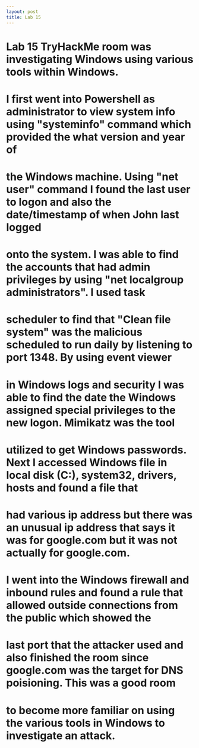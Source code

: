```yaml
---
layout: post
title: Lab 15
---
```

# Lab 15 TryHackMe room was investigating Windows using various tools within Windows.
# I first went into Powershell as administrator to view system info using "systeminfo" command which provided the what version and year of 
# the Windows machine.  Using "net user" command I found the last user to logon and also the date/timestamp of when John last logged  
# onto the system.  I was able to find the accounts that had admin privileges by using "net localgroup administrators".  I used task 
# scheduler to find that "Clean file system" was the malicious scheduled to run daily by listening to port 1348.  By using event viewer 
# in Windows logs and security I was able to find the date the Windows assigned special privileges to the new logon.  Mimikatz was the tool
# utilized to get Windows passwords.  Next I accessed Windows file in local disk (C:), system32, drivers, hosts and found a file that 
# had various ip address but there was an unusual ip address that says it was for google.com but it was not actually for google.com.
# I went into the Windows firewall and inbound rules and found a rule that allowed outside connections from the public which showed the 
# last port that the attacker used and also finished the room since google.com was the target for DNS poisioning.  This was a good room
# to become more familiar on using the various tools in Windows to investigate an attack.  
